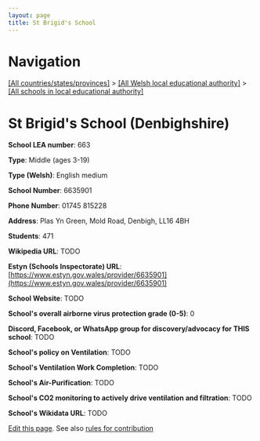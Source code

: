 ```yaml
---
layout: page
title: St Brigid's School
---
```

# Navigation

[[All countries/states/provinces]](../../..) > [[All Welsh local educational authority]](../..) > [[All schools in local educational authority]](..)

# St Brigid's School (Denbighshire)

**School LEA number**: 663

**Type**: Middle (ages 3-19)

**Type (Welsh)**: English medium

**School Number**: 6635901

**Phone Number**: 01745 815228

**Address**: Plas Yn Green, Mold Road, Denbigh, LL16 4BH

**Students**: 471

**Wikipedia URL**: TODO

**Estyn (Schools Inspectorate) URL**: [https://www.estyn.gov.wales/provider/6635901](https://www.estyn.gov.wales/provider/6635901)

**School Website**: TODO

**School's overall airborne virus protection grade (0-5)**: 0

**Discord, Facebook, or WhatsApp group for discovery/advocacy for THIS school**: TODO

**School's policy on Ventilation**: TODO

**School's Ventilation Work Completion**: TODO

**School's Air-Purification**: TODO

**School's CO2 monitoring to actively drive ventilation and filtration**: TODO

**School's Wikidata URL**: TODO




[Edit this page](https://github.com/VentilationProject/Wales/edit/prif/./Denbighshire/St_Brigid's_School.md). See also [rules for contribution](../../../contribution-rules/)